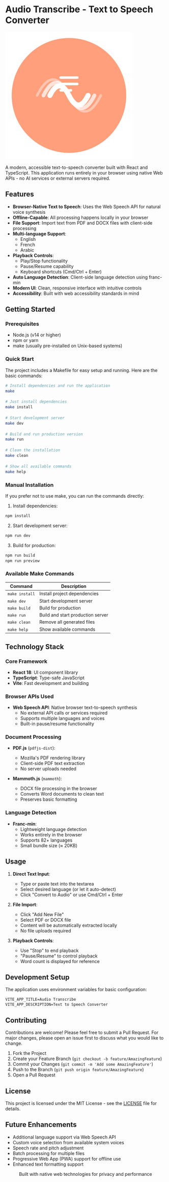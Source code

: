 # Audio Transcribe - Text to Speech Converter

![Audio Transcribe Logo](public/logo.svg)

A modern, accessible text-to-speech converter built with React and TypeScript. This application runs entirely in your browser using native Web APIs - no AI services or external servers required.

## Features

- **Browser-Native Text to Speech**: Uses the Web Speech API for natural voice synthesis
- **Offline-Capable**: All processing happens locally in your browser
- **File Support**: Import text from PDF and DOCX files with client-side processing
- **Multi-language Support**:
  - English
  - French
  - Arabic
- **Playback Controls**:
  - Play/Stop functionality
  - Pause/Resume capability
  - Keyboard shortcuts (Cmd/Ctrl + Enter)
- **Auto Language Detection**: Client-side language detection using franc-min
- **Modern UI**: Clean, responsive interface with intuitive controls
- **Accessibility**: Built with web accessibility standards in mind

## Getting Started

### Prerequisites

- Node.js (v14 or higher)
- npm or yarn
- make (usually pre-installed on Unix-based systems)

### Quick Start

The project includes a Makefile for easy setup and running. Here are the basic commands:

```bash
# Install dependencies and run the application
make

# Just install dependencies
make install

# Start development server
make dev

# Build and run production version
make run

# Clean the installation
make clean

# Show all available commands
make help
```

### Manual Installation

If you prefer not to use make, you can run the commands directly:

1. Install dependencies:

```bash
npm install
```

2. Start development server:

```bash
npm run dev
```

3. Build for production:

```bash
npm run build
npm run preview
```

### Available Make Commands

| Command        | Description                       |
| -------------- | --------------------------------- |
| `make install` | Install project dependencies      |
| `make dev`     | Start development server          |
| `make build`   | Build for production              |
| `make run`     | Build and start production server |
| `make clean`   | Remove all generated files        |
| `make help`    | Show available commands           |

## Technology Stack

### Core Framework

- **React 18**: UI component library
- **TypeScript**: Type-safe JavaScript
- **Vite**: Fast development and building

### Browser APIs Used

- **Web Speech API**: Native browser text-to-speech synthesis
  - No external API calls or services required
  - Supports multiple languages and voices
  - Built-in pause/resume functionality

### Document Processing

- **PDF.js** (`pdfjs-dist`):

  - Mozilla's PDF rendering library
  - Client-side PDF text extraction
  - No server uploads needed

- **Mammoth.js** (`mammoth`):
  - DOCX file processing in the browser
  - Converts Word documents to clean text
  - Preserves basic formatting

### Language Detection

- **Franc-min**:
  - Lightweight language detection
  - Works entirely in the browser
  - Supports 82+ languages
  - Small bundle size (≈ 20KB)

## Usage

1. **Direct Text Input**:

   - Type or paste text into the textarea
   - Select desired language (or let it auto-detect)
   - Click "Convert to Audio" or use Cmd/Ctrl + Enter

2. **File Import**:

   - Click "Add New File"
   - Select PDF or DOCX file
   - Content will be automatically extracted locally
   - No file uploads required

3. **Playback Controls**:
   - Use "Stop" to end playback
   - "Pause/Resume" to control playback
   - Word count is displayed for reference

## Development Setup

The application uses environment variables for basic configuration:

```env
VITE_APP_TITLE=Audio Transcribe
VITE_APP_DESCRIPTION=Text to Speech Converter
```

## Contributing

Contributions are welcome! Please feel free to submit a Pull Request. For major changes, please open an issue first to discuss what you would like to change.

1. Fork the Project
2. Create your Feature Branch (`git checkout -b feature/AmazingFeature`)
3. Commit your Changes (`git commit -m 'Add some AmazingFeature'`)
4. Push to the Branch (`git push origin feature/AmazingFeature`)
5. Open a Pull Request

## License

This project is licensed under the MIT License - see the [LICENSE](LICENSE) file for details.

## Future Enhancements

- Additional language support via Web Speech API
- Custom voice selection from available system voices
- Speech rate and pitch adjustment
- Batch processing for multiple files
- Progressive Web App (PWA) support for offline use
- Enhanced text formatting support

<p align="center">Built with native web technologies for privacy and performance</p>
